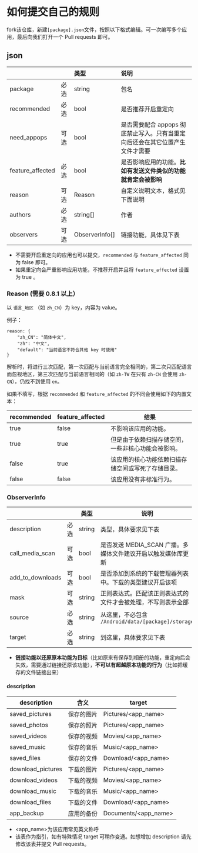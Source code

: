 # 如何提交自己的规则

fork该仓库，新建`[package].json`文件，按照以下格式编辑。可一次编写多个应用，最后向我们打开一个 Pull requests 即可。


## json
|                   |    | 类型             | 说明                                         |
|:------------------|:---|:---------------|:-------------------------------------------|
| package           | 必选 | string         | 包名                                         |
| recommended       | 必选 | bool           | 是否推荐开启重定向                                  |
| need\_appops      | 可选 | bool           | 是否需要配合 appops 彻底禁止写入。只有当重定向后还会在其它位置产生文件才需要 |
| feature\_affected | 必选 | bool           | 是否影响应用的功能。**比如有发送文件类似的功能就肯定会被影响**          |
| reason            | 可选 | Reason         | 自定义说明文本，格式见下面说明                            |
| authors           | 必选 | string[]       | 作者                                         |
| observers         | 可选 | ObserverInfo[] | 链接功能，具体见下表                                 |

* 不需要开启重定向的应用也可以提交，`recommended` 与 `feature_affected` 同为 false 即可。
* 如果重定向会严重影响应用功能，不推荐开启并且将 `feature_affected` 设置为 true 。

### Reason (需要 0.8.1 以上）
以 `语言_地区` （如 `zh_CN`）为 key，内容为 value。

例子：
```
reason: {
	"zh_CN": "简体中文",
	"zh": "中文",
	"default": "当前语言不符合其他 key 时使用"
}
```
解析时，将进行三次匹配，第一次匹配与当前语言完全相同的，第二次只匹配语言而忽视地区，第三次匹配与当前语言相同的（如 `zh-TW` 在只有 `zh-CN` 会使用 `zh-CN`），仍找不到使用 `en`。

如果不填写，根据 `recommended` 和 `feature_affected` 的不同会使用如下的内置文本：

| recommended | feature_affected | 结果                                               |
|-------------|------------------|----------------------------------------------------|
| true        | false            | 不影响该应用的功能。                               |
| true        | true             | 但是由于依赖扫描存储空间，一些非核心功能会被影响。 |
| false       | true             | 该应用的核心功能依赖扫描存储空间或写死了存储目录。 |
| false       | false            | 该应用没有非标准行为。                             |

### ObserverInfo 
|                  |    |类型  |说明                                                         |
|------------------|----|------|-------------------------------------------------------------|
|description       |必选|string|类型，具体要求见下表                                         |
|call\_media\_scan |可选|bool  |是否发送 MEDIA\_SCAN 广播。多媒体文件建议开启以触发媒体库更新|
|add\_to\_downloads|可选|bool  |是否添加到系统的下载管理器列表中。下载的类型建议开启该项     |
|mask              |可选|string|正则表达式。匹配该正则表达式的文件才会被处理，不写则表示全部 |
|source            |必选|string|从这里，不必包含 `/Android/data/[package]/storage`           |
|target            |必选|string|到这里，具体要求见下表                                       |

* **链接功能以还原原本功能为目标**（比如原来有保存到相册的功能，重定向后会失效，需要通过链接还原该功能），**不可以有超越原本功能的行为**（比如把缓存的文件链接出来）

#### description
|description       |含义      |target              |
|------------------|----------|--------------------|
|saved\_pictures   |保存的图片|Pictures/<app_name> |
|saved\_photos     |保存的照片|Pictures/<app_name> |
|saved\_videos     |保存的视频|Movies/<app_name>   |
|saved\_music      |保存的音乐|Music/<app_name>    |
|saved\_files      |保存的文件|Download/<app_name> |
|download\_pictures|下载的图片|Pictures/<app_name> |
|download\_videos  |下载的视频|Movies/<app_name>   |
|download\_music   |下载的音乐|Music/<app_name>    |
|download\_files   |下载的文件|Download/<app_name> |
|app\_backup       |应用的备份|Documents/<app_name>|


* <app_name>为该应用常见英文称呼
* 该表作为指引，如有特殊情况 target 可稍作变通。如想增加 description 请先修改该表并提交 Pull requests。
